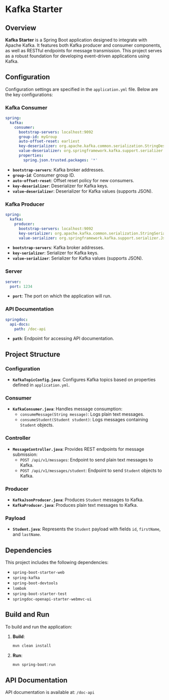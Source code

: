 

# Kafka Starter

## Overview

**Kafka Starter** is a Spring Boot application designed to integrate with Apache Kafka. It features both Kafka producer and consumer components, as well as RESTful endpoints for message transmission. This project serves as a robust foundation for developing event-driven applications using Kafka.

## Configuration

Configuration settings are specified in the `application.yml` file. Below are the key configurations:

### Kafka Consumer

```yaml
spring:
  kafka:
    consumer:
      bootstrap-servers: localhost:9092
      group-id: myGroup
      auto-offset-reset: earliest
      key-deserializer: org.apache.kafka.common.serialization.StringDeserializer
      value-deserializer: org.springframework.kafka.support.serializer.JsonDeserializer
      properties:
        spring.json.trusted.packages: '*'
```

- **`bootstrap-servers`**: Kafka broker addresses.
- **`group-id`**: Consumer group ID.
- **`auto-offset-reset`**: Offset reset policy for new consumers.
- **`key-deserializer`**: Deserializer for Kafka keys.
- **`value-deserializer`**: Deserializer for Kafka values (supports JSON).

### Kafka Producer

```yaml
spring:
  kafka:
    producer:
      bootstrap-servers: localhost:9092
      key-serializer: org.apache.kafka.common.serialization.StringSerializer
      value-serializer: org.springframework.kafka.support.serializer.JsonSerializer
```

- **`bootstrap-servers`**: Kafka broker addresses.
- **`key-serializer`**: Serializer for Kafka keys.
- **`value-serializer`**: Serializer for Kafka values (supports JSON).

### Server

```yaml
server:
  port: 1234
```

- **`port`**: The port on which the application will run.

### API Documentation

```yaml
springdoc:
  api-docs:
    path: /doc-api
```

- **`path`**: Endpoint for accessing API documentation.

## Project Structure

### Configuration

- **`KafkaTopicConfig.java`**: Configures Kafka topics based on properties defined in `application.yml`.

### Consumer

- **`KafkaConsumer.java`**: Handles message consumption:
  - `consumeMessage(String message)`: Logs plain text messages.
  - `consumeStudent(Student student)`: Logs messages containing `Student` objects.

### Controller

- **`MessageController.java`**: Provides REST endpoints for message submission:
  - `POST /api/v1/messages`: Endpoint to send plain text messages to Kafka.
  - `POST /api/v1/messages/student`: Endpoint to send `Student` objects to Kafka.

### Producer

- **`KafkaJsonProducer.java`**: Produces `Student` messages to Kafka.
- **`KafkaProducer.java`**: Produces plain text messages to Kafka.

### Payload

- **`Student.java`**: Represents the `Student` payload with fields `id`, `firstName`, and `lastName`.

## Dependencies

This project includes the following dependencies:

- `spring-boot-starter-web`
- `spring-kafka`
- `spring-boot-devtools`
- `lombok`
- `spring-boot-starter-test`
- `springdoc-openapi-starter-webmvc-ui`

## Build and Run

To build and run the application:

1. **Build**:
   ```bash
   mvn clean install
   ```

2. **Run**:
   ```bash
   mvn spring-boot:run
   ```

## API Documentation

API documentation is available at: `/doc-api`

